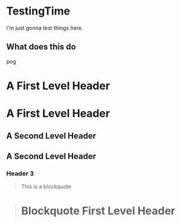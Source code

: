 # TestingTime
I'm just gonna test things here.

## What does this do
pog

A First Level Header
====================
# A First Level Header


A Second Level Header
---------------------
## A Second Level Header

### Header 3

> This is a blockquote

> # Blockquote First Level Header
